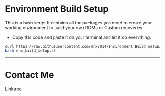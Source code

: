 # Environment Build Setup
This is a bash script It contains all the packages you need to create your working environment to build your own ROMs or Custom recoveries

- Copy this code and paste it on your terminal and let it do everything.

```sh
curl https://raw.githubusercontent.com/mrx7014/Environment_Build_setup/main/env_build_setup.sh >> env_build_setup.sh
bash env_build_setup.sh
```
_______

# Contact Me

<a href="linktr.ee/mrx7014">Linktree</a>
